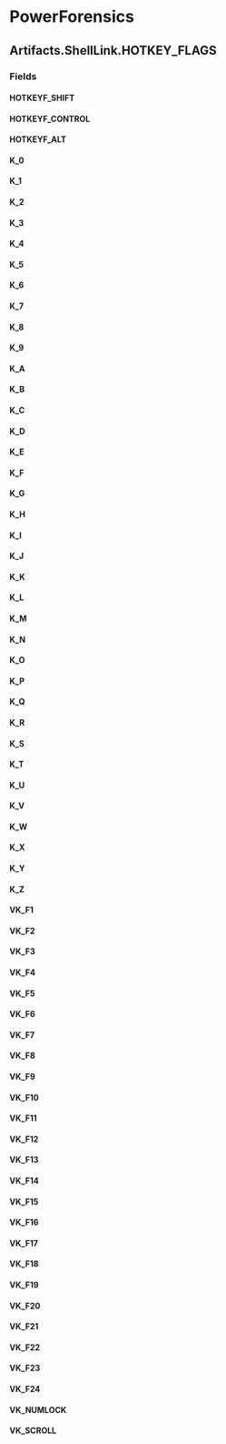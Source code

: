 ﻿# PowerForensics


## Artifacts.ShellLink.HOTKEY_FLAGS

### Fields

#### HOTKEYF_SHIFT

#### HOTKEYF_CONTROL

#### HOTKEYF_ALT

#### K_0

#### K_1

#### K_2

#### K_3

#### K_4

#### K_5

#### K_6

#### K_7

#### K_8

#### K_9

#### K_A

#### K_B

#### K_C

#### K_D

#### K_E

#### K_F

#### K_G

#### K_H

#### K_I

#### K_J

#### K_K

#### K_L

#### K_M

#### K_N

#### K_O

#### K_P

#### K_Q

#### K_R

#### K_S

#### K_T

#### K_U

#### K_V

#### K_W

#### K_X

#### K_Y

#### K_Z

#### VK_F1

#### VK_F2

#### VK_F3

#### VK_F4

#### VK_F5

#### VK_F6

#### VK_F7

#### VK_F8

#### VK_F9

#### VK_F10

#### VK_F11

#### VK_F12

#### VK_F13

#### VK_F14

#### VK_F15

#### VK_F16

#### VK_F17

#### VK_F18

#### VK_F19

#### VK_F20

#### VK_F21

#### VK_F22

#### VK_F23

#### VK_F24

#### VK_NUMLOCK

#### VK_SCROLL
